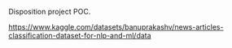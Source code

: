 Disposition project POC. 

https://www.kaggle.com/datasets/banuprakashv/news-articles-classification-dataset-for-nlp-and-ml/data
